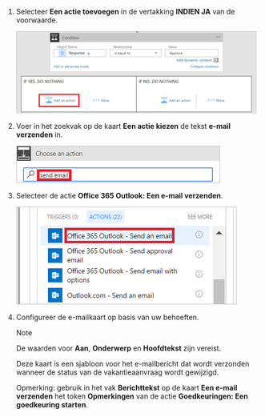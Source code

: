 1. Selecteer **Een actie toevoegen** in de vertakking **INDIEN JA** van de voorwaarde.
   
    ![nieuwe stap toevoegen](media/modern-approvals/add-action-after-condition.png)
2. Voer in het zoekvak op de kaart **Een actie kiezen** de tekst **e-mail verzenden** in.
   
    ![zoeken naar e-mailacties](media/modern-approvals/search-send-email-yes.png)
3. Selecteer de actie **Office 365 Outlook: Een e-mail verzenden**.
   
    ![actie voor e-mail verzenden selecteren](media/modern-approvals/select-send-email-yes.png)
4. Configureer de e-mailkaart op basis van uw behoeften.
   
     >[!NOTE]
     > De waarden voor **Aan**, **Onderwerp** en **Hoofdtekst** zijn vereist.
     >
     >
   
     Deze kaart is een sjabloon voor het e-mailbericht dat wordt verzonden wanneer de status van de vakantieaanvraag wordt gewijzigd.
   
     Opmerking: gebruik in het vak **Berichttekst** op de kaart **Een e-mail verzenden** het token **Opmerkingen** van de actie **Goedkeuringen: Een goedkeuring starten**.

